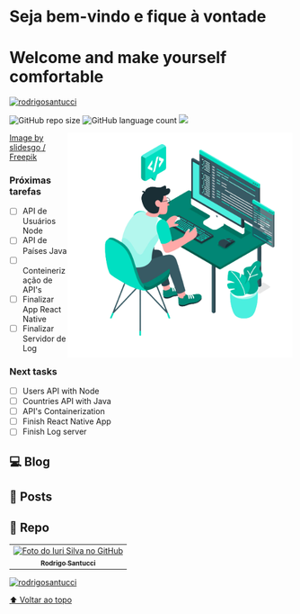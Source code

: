  # Seja bem-vindo e fique à vontade
 # Welcome and make yourself comfortable



[![rodrigosantucci](https://github-readme-stats.vercel.app/api/top-langs/?username=rodrigosantucci&hide=html&layout=compact&theme=tokyonight)](https://github.com/rodrigosantucci/)






![GitHub repo size](https://img.shields.io/github/repo-size/rodrigosantucci/README-template?style=for-the-badge)
![GitHub language count](https://img.shields.io/github/languages/count/rodrigosantucci/README-template?style=for-the-badge)
 <a href="https://www.linkedin.com/in/rodrigosantucci" alt="Linkedin">
  <img src="https://img.shields.io/badge/-Linkedin-0e76a8?style=for-the-badge&logo=Linkedin&logoColor=white&link=https://www.linkedin.com/in/rodrigosantucci" /></a>


<img src="564654.png" min-width="400px" max-width="400px" width="400px" align="right" alt="">

<a href="http://www.freepik.com" align="right" alt="teste">Image by slidesgo / Freepik</a>

### Próximas tarefas

- [ ] API de Usuários Node 
- [ ] API de Países Java 
- [ ] Conteinerização de API's 
- [ ] Finalizar App React Native
- [ ] Finalizar Servidor de Log

### Next tasks



- [ ] Users API with Node
- [ ] Countries API with Java
- [ ] API's Containerization 
- [ ] Finish React Native App
- [ ] Finish Log server

## 💻 Blog

## 🚀 Posts

## 🚀 Repo



<table>
  <tr>
    <td align="center">
      <a href="#">
        <img src="https://avatars0.githubusercontent.com/u/10327441?s=460&u=6892c4d9959c4dcb1d19c11f5e4f876b8a381434&v=4" width="100px;" alt="Foto do Iuri Silva no GitHub"/><br>
        <sub>
          <b>Rodrigo Santucci</b>
        </sub>
      </a>
    </td>
  </tr>
</table>



[![rodrigosantucci](https://github-readme-stats.vercel.app/api/top-langs/?username=rodrigosantucci&hide=html&layout=compact&theme=tokyonight)](https://github.com/rodrigosantucci/)







[⬆ Voltar ao topo](#nome-do-projeto)<br>